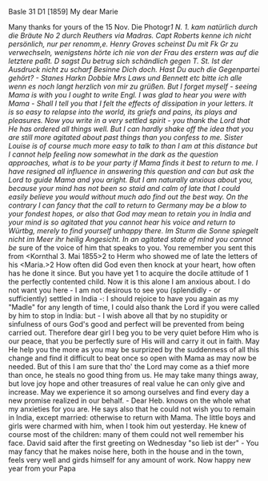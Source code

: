  Basle 31 D1 [1859]
My dear Marie

Many thanks for yours of the 15 Nov. Die Photogr*1 N. 1. kam natürlich durch die Bräute No 2 durch Reuthers via Madras. Capt Roberts kenne ich nicht persönlich, nur per renomm‚e. Henry Groves scheinst Du mit Fk Gr zu verwechseln, wenigstens hörte ich nie von der Frau des erstern was auf die letztere paßt. D sagst Du betrug sich schändlich gegen T. St. Ist der Ausdruck nicht zu scharf Besinne Dich doch. Hast Du auch die Gegenpartei gehört? - Stanes Harkn Dobbie Mrs Laws und Bennett etc bitte ich alle wenn es noch langt herzlich von mir zu grüßen. But I forget myself - seeing Mama is with you I ought to write Engl. I was glad to hear you were with Mama - Shall I tell you that I felt the effects of dissipation in your letters. It is so easy to relapse into the world, its griefs and pains, its plays and pleasures. Now you write in a very settled spirit - you thank the Lord that He has ordered all things well. But I can hardly shake off the idea that you are still more agitated about past things than you confess to me. Sister Louise is of course much more easy to talk to than I am at this distance but I cannot help feeling now somewhat in the dark as the question approaches, what is to be your party if Mama finds it best to return to me. I have resigned all influence in answering this question and can but ask the Lord to guide Mama and you aright. But I am naturally anxious about you, because your mind has not been so staid and calm of late that I could easily believe you would without much ado find out the best way. On the contrary I can fancy that the call to return to Germany may be a blow to your fondest hopes, or also that God may mean to retain you in India and your mind is so agitated that you cannot hear his voice and return to Würtbg, merely to find yourself unhappy there. Im Sturm die Sonne spiegelt nicht im Meer ihr heilig Angesicht. In an agitated state of mind you cannot be* sure of the voice of him that speaks to you. You remember you sent this from <Kornthal 3. Mai 1855>2 to Herm who showed me of late the letters of his <Maria.>2 How often did God even then knock at your heart, how often has he done it since. But you have yet <Grundlage des>1 to acquire the docile attitude of <Kornthaler Streits>1 the perfectly contented child. Now it is this alone I am anxious about. I do not want you here - I am not desirous to see you (splendidly - or sufficiently) settled in India -: I should rejoice to have you again as my "Madle" for any length of time, I could also thank the Lord if you were called by him to stop in India: but - I wish above all that by no stupidity or sinfulness of ours God's good and perfect will be prevented from being carried out. Therefore dear girl I beg you to be very quiet before Him who is our peace, that you be perfectly sure of His will and carry it out in faith. May He help you the more as you may be surprized by the suddenness of all this change and find it difficult to beat once so open with Mama as may now be needed. But of this I am sure that tho' the Lord may come as a thief more than once, he steals no good thing from us. He may take many things away, but love joy hope and other treasures of real value he can only give and increase. May we experience it so among ourselves and find every day a new promise realized in our behalf. - Dear Heb. knows on the whole what my anxieties for you are. He says also that he could not wish you to remain in India, except married: otherwise to return with Mama. The little boys and girls were charmed with him, when I took him out yesterday. He knew of course most of the children: many of them could not well remember his face. David said after the first greeting on Wednesday "so lieb ist der" - You may fancy that he makes noise here, both in the house and in the town, feels very well and girds himself for any amount of work. Now happy new year from your
 Papa
